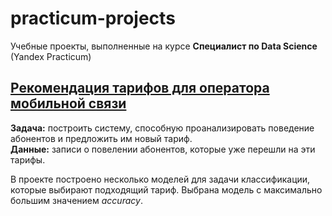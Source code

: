 # practicum-projects
Учебные проекты, выполненные на курсе **Специалист по Data Science** (Yandex Practicum)

## [Рекомендация тарифов для оператора мобильной связи](https://github.com/mayarosl/practicum-projects/tree/main#:~:text=3%20hours%20ago-,telecom_recommentations.ipynb,-add%20telecom_recommentations.ipynb)
**Задача:** построить систему, способную проанализировать поведение абонентов и предложить им новый тариф.  
**Данные:** записи о повелении абонентов, которые уже перешли на эти тарифы.

В проекте построено несколько моделей для задачи классификации, которые выбирают подходящий тариф. Выбрана модель с максимально большим значением *accuracy*.
